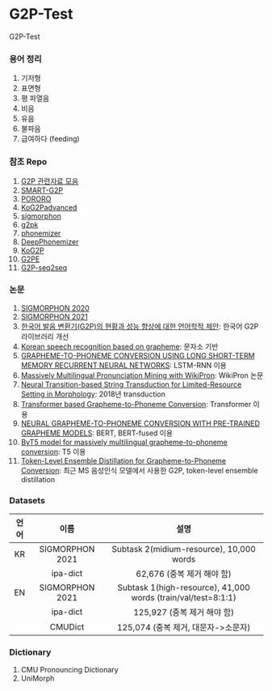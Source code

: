 # G2P-Test
G2P-Test

### 용어 정리

  1. 기저형
  2. 표면형
  3. 평 파열음
  4. 비음
  5. 유음
  6. 불파음
  7. 급여하다 (feeding)


### 참조 Repo

  1. [G2P 관련자료 모음](https://github.com/lifefeel/Grapheme-to-Phoneme)
  2. [SMART-G2P](https://github.com/SMART-TTS/SMART-G2P?fbclid=IwAR2EyuFnFOekhGn_LmVn8kW-QytRMRfwTVCq9pMQquF9ggQLDPvYxZRiwdM)
  3. [PORORO](https://github.com/kakaobrain/pororo)
  4. [KoG2Padvanced](https://github.com/seongmin-mun/KoG2Padvanced)
  5. [sigmorphon](https://github.com/sigmorphon/2021-task1)
  6. [g2pk](https://github.com/Kyubyong/g2pK)
  7. [phonemizer](https://github.com/bootphon/phonemizer)
  8. [DeepPhonemizer](https://github.com/as-ideas/DeepPhonemizer)
  9. [KoG2P](https://github.com/scarletcho/KoG2P)
  10. [G2PE](https://github.com/Kyubyong/g2p)
  11. [G2P-seq2seq](https://github.com/cmusphinx/g2p-seq2seq)


### 논문
1. [SIGMORPHON 2020](https://aclanthology.org/2020.sigmorphon-1.2.pdf)
2. [SIGMORPHON 2021](https://aclanthology.org/2021.sigmorphon-1.13.pdf)
3. [한국어 발음 변환기(G2P)의 현황과 성능 향상에 대한 언어학적 제안](https://preview.kstudy.com/W_files/kiss61/1m500921_pv.pdf): 한국어 G2P 라이브러리 개선
4. [Korean speech recognition based on grapheme](https://www.jask.or.kr/articles/xml/bQA1/): 문자소 기반
5. [GRAPHEME-TO-PHONEME CONVERSION USING LONG SHORT-TERM MEMORY RECURRENT NEURAL NETWORKS](https://ieeexplore.ieee.org/stamp/stamp.jsp?tp=&arnumber=7178767): LSTM-RNN 이용
6. [Massively Multilingual Pronunciation Mining with WikiPron](https://aclanthology.org/2020.lrec-1.521.pdf): WikiPron 논문
7. [Neural Transition-based String Transduction for Limited-Resource Setting in Morphology](https://web.archive.org/web/20200213235925id_/https://www.zora.uzh.ch/id/eprint/162579/1/MakarovClematide2018.pdf): 2018년 transduction
8. [Transformer based Grapheme-to-Phoneme Conversion](https://arxiv.org/ftp/arxiv/papers/2004/2004.06338.pdf): Transformer 이용
9. [NEURAL GRAPHEME-TO-PHONEME CONVERSION WITH PRE-TRAINED GRAPHEME MODELS](https://ieeexplore.ieee.org/stamp/stamp.jsp?tp=&arnumber=9746447): BERT, BERT-fused 이용
10. [ByT5 model for massively multilingual grapheme-to-phoneme conversion](https://arxiv.org/pdf/2204.03067.pdf): T5 이용
11. [Token-Level Ensemble Distillation for Grapheme-to-Phoneme Conversion](https://arxiv.org/pdf/1904.03446.pdf): 최근 MS 음성인식 모델에서 사용한 G2P, token-level ensemble distillation 

### Datasets
  
  | 언어 | 이름 |설명|
  |:----:|:--------:|:----:|
  | KR | SIGMORPHON 2021 | Subtask 2(midium-resource), 10,000 words|
  |    |ipa-dict         | 62,676 (중복 제거 해야 함)               |
  | EN | SIGMORPHON 2021 | Subtask 1(high-resource), 41,000 words (train/val/test=8:1:1)|
  |    |ipa-dict         | 125,927 (중복 제거 해야 함)              |
  |    |CMUDict          | 125,074 (중복 제거, 대문자->소문자)       |

### Dictionary
  
  1. CMU Pronouncing Dictionary
  2. UniMorph
